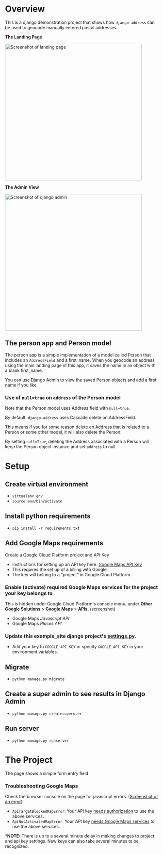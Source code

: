 # Overview
This is a django demonstration project that shows how `django-address` can be used to geocode manually entered postal addresses.

**The Landing Page**

<img alt="Screenshot of landing page" src="https://user-images.githubusercontent.com/1409710/81486802-50bc4500-920c-11ea-901e-2579e7ce93b2.png" width="450">

**The Admin View**

<img alt="Screenshot of django admin" src="https://user-images.githubusercontent.com/1409710/81486803-52860880-920c-11ea-8938-b5e216d29c40.png" width="450">

## The person app and Person model
The person app is a simple implementation of a model called Person that includes an `AddressField`
and a first_name. When you geocode an address using the main landing page of this app, it saves
the name in an object with a blank first_name.

You can use Django Admin to view the saved Person objects and add a first name if you like.

### Use of `null=true` on `address` of the Person model 
Note that the Person model uses Address field with `null=true`.

By default, `django-address` uses Cascade delete on AddressField. 

This means if you for some reason delete an Address that is related to a Person or some other 
model, it will also delete the Person.

By setting `null=True`, deleting the Address associated with a Person will keep the Person 
object instance and set `address` to null.

# Setup
## Create virtual environment
   * `virtualenv env`
   * `source env/bin/activate`

## Install python requirements
   * `pip install -r requirements.txt`

## Add Google Maps requirements
Create a Google Cloud Platform project and API Key
   * Instructions for setting up an API key here: [Google Maps API Key]
   * This requires the set up of a billing with Google
   * The key will belong to a "project" in Google Cloud Platform 
 
### Enable (activate) required Google Maps services for the project your key belongs to 
This is hidden under Google Cloud Platform's console menu, under 
**Other Google Solutions** > **Google Maps** > **APIs**. ([screenshot](https://user-images.githubusercontent.com/1409710/81484071-9d495580-91f7-11ea-891e-850fd5a225de.png))
   * Google Maps _Javascript API_ 
   * Google Maps _Places API_ 

### Update this example_site django project's [settings.py].
   * Add your key to `GOOGLE_API_KEY` or specify `GOOGLE_API_KEY` in your environment variables.

## Migrate
   * `python manage.py migrate`

## Create a super admin to see results in Django Admin
   * `python manage.py createsuperuser`

## Run server
   * `python manage.py runserver`
   
# The Project
The page shows a simple form entry field 
### Troubleshooting Google Maps
Check the browser console on the page for javascript errors. ([Screenshot of an error](https://user-images.githubusercontent.com/1409710/81484063-90c4fd00-91f7-11ea-8833-80a346c77f89.png))
   * `ApiTargetBlockedMapError`: Your API key [needs authorization](https://developers.google.com/maps/documentation/javascript/error-messages#api-target-blocked-map-error) to use the above services.
   * `ApiNotActivatedMapError`: Your API key [needs Google Maps services](https://developers.google.com/maps/documentation/javascript/error-messages#api-target-blocked-map-error) to use the above services.
   
   ***NOTE:** There is up to a several minute delay in making changes to project and api key settings. New keys can also take several minutes to be recognized. 


[Google Maps API Key]: https://developers.google.com/maps/documentation/javascript/get-api-key
[settings.py]: example_site/settings.py
